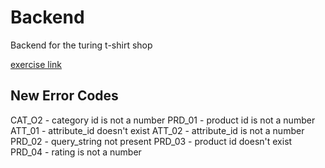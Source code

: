 # Backend

Backend for the turing t-shirt shop

[exercise link](https://turing.ly/dashboard/challenge)

## New Error Codes

CAT_O2 - category id is not a number
PRD_01 - product id is not a number
ATT_01 - attribute_id doesn't exist
ATT_02 - attribute_id is not a number
PRD_02 - query_string not present
PRD_03 - product id doesn't exist
PRD_04 - rating is not a number
